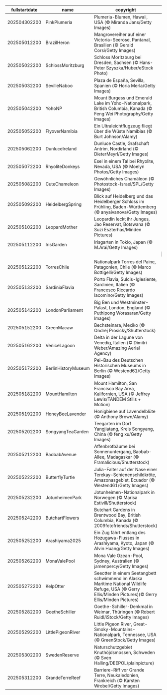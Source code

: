 |fullstartdate|name|copyright|title|image|
|--|--|--|--|--|
202504302200|PinkPlumeria|Plumeria-Blumen, Hawaii, USA (© Miranda Jans/Getty Images)|Aloha!|![](/de-DE/2025/05/202504302200PinkPlumeria.jpg)|
202505012200|BrazilHeron|Mangrovereiher auf einer Victoria-Seerose, Pantanal, Brasilien (© Gerald Corsi/Getty Images)|Alleine segeln|![](/de-DE/2025/05/202505012200BrazilHeron.jpg)|
202505022200|SchlossMoritzburg|Schloss Moritzburg bei Dresden, Sachsen (© Hans-Peter Szyszka/Huber/eStock Photo)|Wie im Märchen|![](/de-DE/2025/05/202505022200SchlossMoritzburg.jpg)|
202505032200|SevilleNaboo|Plaza de España, Sevilla, Spanien (© Horia Merla/Getty Images)|Willkommen auf dem Planeten Naboo!|![](/de-DE/2025/05/202505032200SevilleNaboo.jpg)|
202505042200|YohoNP|Mount Burgess und Emerald Lake im Yoho-Nationalpark, British Columbia, Kanada (© Feng Wei Photography/Getty Images)|Fossilien, Wasserfälle und Waldwege|![](/de-DE/2025/05/202505042200YohoNP.jpg)|
202505052200|FlyoverNamibia|Ein Ultraleichtflugzeug fliegt über die Wüste Namibias (© Burt Johnson/Alamy)|Kein gewöhnlicher Wüstentrip|![](/de-DE/2025/05/202505052200FlyoverNamibia.jpg)|
202505062200|DunluceIreland|Dunluce Castle, Grafschaft Antrim, Nordirland (© DieterMeyrl/Getty Images)|Mystische Mauern|![](/de-DE/2025/05/202505062200DunluceIreland.jpg)|
202505072200|RhyoliteDonkeys|Esel in einem Tal bei Rhyolite, Nevada, USA (© Moelyn Photos/Getty Images)|Von wegen faul|![](/de-DE/2025/05/202505072200RhyoliteDonkeys.jpg)|
202505082200|CuteChameleon|Gewöhnliches Chamäleon (© Photostock-Israel/SPL/Getty Images)|Der Meister der Tarnung|![](/de-DE/2025/05/202505082200CuteChameleon.jpg)|
202505092200|HeidelbergSpring|Blick auf Heidelberg und das Heidelberger Schloss im Frühling, Baden-Württemberg (© anyaivanova/Getty Images)|Malerische Idylle|![](/de-DE/2025/05/202505092200HeidelbergSpring.jpg)|
202505102200|LeopardMother|Leopardin leckt ihr Junges, Jao Reservat, Botswana (© Suzi Eszterhas/Minden Pictures)|Tierische Mutterliebe|![](/de-DE/2025/05/202505102200LeopardMother.jpg)|
202505112200|IrisGarden|Irisgarten in Tokio, Japan (© M.Arai/Getty Images)|Violettes Blütenmeer|![](/de-DE/2025/05/202505112200IrisGarden.jpg)|
||||![](/de-DE/2025/05/.jpg)|
202505122200|TorresChile|Nationalpark Torres del Paine, Patagonien, Chile (© Marco Bottigelli/Getty Images)|Magische Naturkulisse|![](/de-DE/2025/05/202505122200TorresChile.jpg)|
202505132200|SardiniaFlavia|Porto Flavia, Sulcis-Iglesiente, Sardinien, Italien (© Francesco Riccardo Iacomino/Getty Images)|Ein gewagtes Projekt|![](/de-DE/2025/05/202505132200SardiniaFlavia.jpg)|
202505142200|LondonParliament|Big Ben und Westminster-Palast, London, England (© Puthipong Worasaran/Getty Images)|Geschichtsträchtige Kulisse|![](/de-DE/2025/05/202505142200LondonParliament.jpg)|
202505152200|GreenMacaw|Bechsteinara, Mexiko (© Ondrej Prosicky/Shutterstock)|Die Vielfalt der Natur|![](/de-DE/2025/05/202505152200GreenMacaw.jpg)|
202505162200|VeniceLagoon|Delta in der Lagune von Venedig, Italien (© Dimitri Weber/Amazing Aerial Agency)|Die venezianische „Dolce Vita“|![](/de-DE/2025/05/202505162200VeniceLagoon.jpg)|
202505172200|BerlinHistoryMuseum|Pei-Bau des Deutschen Historischen Museums in Berlin (© Westend61/Getty Images)|Auf ins Museum!|![](/de-DE/2025/05/202505172200BerlinHistoryMuseum.jpg)|
202505182200|MountHamilton|Mount Hamilton, San Francisco Bay Area, Kalifornien, USA (© Jeffrey Lewis/TANDEM Stills + Motion)|Kreuz und quer durch Kalifornien|![](/de-DE/2025/05/202505182200MountHamilton.jpg)|
202505192200|HoneyBeeLavender|Honigbiene auf Lavendelblüte (© Anthony Brown/Alamy)|Klein, aber von großer Bedeutung|![](/de-DE/2025/05/202505192200HoneyBeeLavender.jpg)|
202505202200|SongyangTeaGarden|Teegarten im Dorf Yangjiatang, Kreis Songyang, China (© feng xu/Getty Images)|Die Kunst der Entspannung|![](/de-DE/2025/05/202505202200SongyangTeaGarden.jpg)|
202505212200|BaobabAvenue|Affenbrotbäume bei Sonnenuntergang, Baobab-Allee, Madagaskar (© Framalicious/Shutterstock)|Majestätische Riesen der Natur|![](/de-DE/2025/05/202505212200BaobabAvenue.jpg)|
202505222200|ButterflyTurtle|Julia-Falter auf der Nase einer Terekay-Schienenschildkröte, Amazonasgebiet, Ecuador (© Westend61/Getty Images)|Intelligente Anpassungskünstler|![](/de-DE/2025/05/202505222200ButterflyTurtle.jpg)|
202505232200|JotunheimenPark|Jotunheimen-Nationalpark in Norwegen (© Marisa Estivill/Shutterstock)|Die wilde Seite des Nordens|![](/de-DE/2025/05/202505232200JotunheimenPark.jpg)|
202505242200|ButchartFlowers|Butchart Gardens in Brentwood Bay, British Columbia, Kanada (© 2009fotofriends/Shutterstock)|Zauberhafte Blütenvielfalt|![](/de-DE/2025/05/202505242200ButchartFlowers.jpg)|
202505252200|Arashiyama2025|Ein Zug fährt entlang des Hozugawa-Flusses in Arashiyama, Kyoto, Japan (© Alvin Huang/Getty Images)|Eine nostalgische Reise|![](/de-DE/2025/05/202505252200Arashiyama2025.jpg)|
202505262200|MonaValePool|Mona Vale Ozean-Pool, Sydney, Australien (© jamenpercy/Getty Images)|Eine Badewanne im Meer|![](/de-DE/2025/05/202505262200MonaValePool.jpg)|
202505272200|KelpOtter|Seeotter in einem Seetangbett schwimmend im Alaska Maritime National Wildlife Refuge, USA (© Gerry Ellis/Minden Pictures)(© Gerry Ellis/Minden Pictures)|Begnadete Schwimmer|![](/de-DE/2025/05/202505272200KelpOtter.jpg)|
202505282200|GoetheSchiller|Goethe-Schiller-Denkmal in Weimar, Thüringen (© Robert Ruidl/iStock/Getty Images)|Vaters Herz im Vers|![](/de-DE/2025/05/202505282200GoetheSchiller.jpg)|
202505292200|LittlePigeonRiver|Little Pigeon River, Great-Smoky-Mountains-Nationalpark, Tennessee, USA (© GreenStock/Getty Images)|Ein Fluss, der Geschichten erzählt|![](/de-DE/2025/05/202505292200LittlePigeonRiver.jpg)|
202505302200|SwedenReserve|Naturschutzgebiet Knuthöjdsmossen, Schweden (© Sven Halling/DEEPOL/plainpicture)|Eine urzeitliche Gletscherwelt|![](/de-DE/2025/05/202505302200SwedenReserve.jpg)|
202505312200|GrandeTerreReef|Barriere-Riff vor Grande Terre, Neukaledonien, Frankreich (© Karsten Wrobel/Getty Images)|Unterwasserpracht|![](/de-DE/2025/05/202505312200GrandeTerreReef.jpg)|
